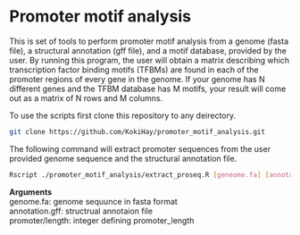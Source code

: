 # **Promoter motif analysis**

This is set of tools to perform promoter motif analysis from a genome (fasta file), a structural annotation (gff file), and a motif database, provided by the user. By running this program, the user will obtain a matrix describing which transcription factor binding motifs (TFBMs) are found in each of the promoter regions of every gene in the genome. If your genome has N different genes and the TFBM database has M motifs, your result will come out as a matrix of N rows and M columns.

To use the scripts first clone this repository to any deirectory.
~~~bash
git clone https://github.com/KokiHay/promoter_motif_analysis.git
~~~

The following command will extract promoter sequences from the user provided genome sequence and the structural annotation file.

~~~bash
Rscript ./promoter_motif_analysis/extract_proseq.R [geneome.fa] [annotation.gff] [promoter_length]
~~~

**Arguments**  
genome.fa: genome sequunce in fasta format  
annotation.gff: structrual annotaion file  
promoter/length: integer defining promoter_length

